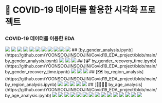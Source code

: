 # 🧐 COVID-19 데이터를 활용한 시각화 프로젝트
### COVID-19 데이터를 이용한 EDA
<img src = "https://user-images.githubusercontent.com/18055781/120914414-3091da80-c6d9-11eb-956c-31db1f7847d4.jpeg">
<img src = "https://user-images.githubusercontent.com/18055781/120914416-338ccb00-c6d9-11eb-9bc9-fd0a6f9e8750.jpeg">
<img src = "https://user-images.githubusercontent.com/18055781/120914417-34bdf800-c6d9-11eb-882d-96287b117ce7.jpeg">
<img src = "https://user-images.githubusercontent.com/18055781/120914418-34bdf800-c6d9-11eb-8828-66330ab2e53c.jpeg">
<img src = "https://user-images.githubusercontent.com/18055781/120914419-35568e80-c6d9-11eb-8634-51dd6b5353d6.jpeg">
<img src = "https://user-images.githubusercontent.com/18055781/120914421-3687bb80-c6d9-11eb-9fdb-aeb43e3dc37e.jpeg">
<img src = "https://user-images.githubusercontent.com/18055781/120914422-3687bb80-c6d9-11eb-95a6-e18153c99348.jpeg">
<img src = "https://user-images.githubusercontent.com/18055781/120914423-37205200-c6d9-11eb-9418-8ed2b0a79db2.jpeg">
<img src = "https://user-images.githubusercontent.com/18055781/120914424-37b8e880-c6d9-11eb-9e0f-7d40652c5931.jpeg">
<img src = "https://user-images.githubusercontent.com/18055781/120914425-38517f00-c6d9-11eb-831c-028fa157fe74.jpeg">
<img src = "https://user-images.githubusercontent.com/18055781/120914426-38517f00-c6d9-11eb-9c7c-e51510c4198b.jpeg">
## [by_gender_analysis.ipynb](https://github.com/YOONSOOJINSOOJIN/Covid19_EDA_project/blob/main/by_gender_analysis.ipynb)
<img src = "https://user-images.githubusercontent.com/18055781/120914427-38ea1580-c6d9-11eb-90db-84a03695366a.jpeg">
<img src = "https://user-images.githubusercontent.com/18055781/120914429-38ea1580-c6d9-11eb-94f7-582fd59caedd.jpeg">
<img src = "https://user-images.githubusercontent.com/18055781/120914430-3982ac00-c6d9-11eb-9d5d-d6aa4c074bf9.jpeg">
## [⚤ by_gender_recovery_time.ipynb](https://github.com/YOONSOOJINSOOJIN/Covid19_EDA_project/blob/main/by_gender_recovery_time.ipynb)
<img src = "https://user-images.githubusercontent.com/18055781/120914431-3a1b4280-c6d9-11eb-8b5c-b9bae2df700b.jpeg">
<img src = "https://user-images.githubusercontent.com/18055781/120914432-3a1b4280-c6d9-11eb-9ab1-0e9f567a5c6f.jpeg">
<img src = "https://user-images.githubusercontent.com/18055781/120914433-3ab3d900-c6d9-11eb-9c43-4eb0cb761b08.jpeg">
## [🗺 by_region_analysis](https://github.com/YOONSOOJINSOOJIN/Covid19_EDA_project/blob/main/by_region_analysis.ipynb)
<img src = "https://user-images.githubusercontent.com/18055781/120914434-3b4c6f80-c6d9-11eb-8347-99ea0c2058b2.jpeg">
<img src = "https://user-images.githubusercontent.com/18055781/120914435-3b4c6f80-c6d9-11eb-95c1-a8e0409d1e49.jpeg">
<img src = "https://user-images.githubusercontent.com/18055781/120914436-3be50600-c6d9-11eb-9d97-0abdcc05339d.jpeg">
<img src = "https://user-images.githubusercontent.com/18055781/120914437-3be50600-c6d9-11eb-867e-279b722522d4.jpeg">
<img src = "https://user-images.githubusercontent.com/18055781/120914438-3c7d9c80-c6d9-11eb-9e5e-000c9f2d42bb.jpeg">
## [👨‍👩‍👧‍👦 by_age_analysis](https://github.com/YOONSOOJINSOOJIN/Covid19_EDA_project/blob/main/by_age_analysis.ipynb)
<img src = "https://user-images.githubusercontent.com/18055781/120914439-3d163300-c6d9-11eb-8faf-e3aa11e52af9.jpeg">
<img src = "https://user-images.githubusercontent.com/18055781/120914440-3d163300-c6d9-11eb-9146-59ff164c341a.jpeg">
<img src = "https://user-images.githubusercontent.com/18055781/120914441-3daec980-c6d9-11eb-9ddd-d6d356f8c6c5.jpeg">
<img src = "https://user-images.githubusercontent.com/18055781/120914442-3daec980-c6d9-11eb-87c0-d38beea80605.jpeg">
<img src = "https://user-images.githubusercontent.com/18055781/120914443-3e476000-c6d9-11eb-87e1-1c8ce1789163.jpeg">
<img src = "https://user-images.githubusercontent.com/18055781/120914444-3e476000-c6d9-11eb-9b74-b45fb28d0045.jpeg">
<img src = "https://user-images.githubusercontent.com/18055781/120914445-3edff680-c6d9-11eb-9c38-af13be3b2323.jpeg">
<img src = "https://user-images.githubusercontent.com/18055781/120914446-3f788d00-c6d9-11eb-9bd6-2cf8029b5d0d.jpeg">
<img src = "https://user-images.githubusercontent.com/18055781/120914447-3f788d00-c6d9-11eb-88ba-51af0738bd8b.jpeg">
<img src = "https://user-images.githubusercontent.com/18055781/120914448-40112380-c6d9-11eb-9e99-803afeaf69e6.jpeg">
<img src = "https://user-images.githubusercontent.com/18055781/120914449-40112380-c6d9-11eb-8b35-90530565a650.jpeg">
<img src = "https://user-images.githubusercontent.com/18055781/120914450-40a9ba00-c6d9-11eb-8212-4f8ecedf3ded.jpeg">
<img src = "https://user-images.githubusercontent.com/18055781/120914451-41425080-c6d9-11eb-9fd6-eca63bc2629b.jpeg">
<img src = "https://user-images.githubusercontent.com/18055781/120914452-41425080-c6d9-11eb-9fa8-c0c30bbf442c.jpeg">
<img src = "https://user-images.githubusercontent.com/18055781/120914453-41dae700-c6d9-11eb-8652-e8c4a7b24bcd.jpeg">

